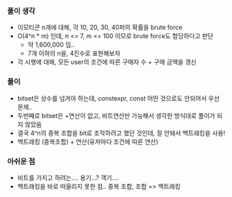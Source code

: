 
### 풀이 생각
- 이모티콘 n개에 대해, 각 10, 20, 30, 40퍼의 확률을 brute force
- O(4^n * m) 인데, n <= 7, m <= 100 이므로 brute force도 합당하다고 판단
  - 약 1,600,000 임..
  - 7개 이하의 n을, 4진수로 표현해보자
- 각 시행에 대해, 모든 user의 조건에 따른 구매자 수 + 구매 금액을 갱신

### 풀이
- bitset은 상수를 넘겨야 하는데, constexpr, const 어떤 것으로도 안되어서 우선 문제..
- 두번째로 bitset은 +연산이 없고, 비트연산만 가능해서 생각한 방식대로 풀이가 되지 않았음
- 결국 4^n의 중복 조합을 bit로 조작하려고 했던 것인데, 잘 안돼서 백트래킹을 사용!
- 백트래킹 (중복조합) + 연산(유저마다 조건에 따른 연산)

### 아쉬운 점
- 비트를 가지고 하려는.... 용기...? 객기....
- 백트래킹을 바로 떠올리지 못한 점.. 중복 조합, 조합 => 백트래킹